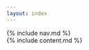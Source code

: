 ```yaml
---
layout: index
---
```

<div id="nav">
{% include nav.md %}
</div>

<div id="page">
{% include content.md %}
</div>

